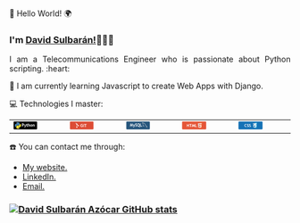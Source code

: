<!DOCTYPE html>
<html>
<head>
  <link rel=stylesheet href="css/style.css" type="text/css">

  <meta charset="utf-8">
  
</head>
<body>
<div align="justify">
<p class="p1"> 👋 Hello World! 🌍</p>
<h3> I'm <a href="https://sulasoft.com">David Sulbarán!</a>👨🏻‍💻</h3>
<p class="p1">I am a Telecommunications Engineer who is passionate about Python scripting. :heart: </p>

<p class="p2"> 🌱 I am currently learning Javascript to create Web Apps with Django. </p>

<p class="p2"> 💻 Technologies I master: </p>
<table class="table"> 
  <tr class="tr">
  <td class="td"><a href="https://sulasoft.com" alt="Python" target="_blank" rel="noopener noreferrer"> <img src="img/python.png" width="50%"></a></td>
  <td><a href="https://sulasoft.com" alt="Git / GitHub" target="_blank" rel="noopener noreferrer"> <img src="img/git.png" width="50%"></a></td> 
  <td><a href="https://sulasoft.com" alt="MySQL" target="_blank" rel="noopener noreferrer"> <img src="img/mysql.png" width="50%"></a></td> 
  <td><a href="https://sulasoft.com" alt="HTML5" target="_blank" rel="noopener noreferrer"> <img src="img/html5.png" width="50%"></a></td>
  <td><a href="https://sulasoft.com" alt="CSS3" target="_blank" rel="noopener noreferrer"> <img src="img/css3.png" width="50%"></a></td> 
  </tr>
</table>

<p class="p2"> ☎️ You can contact me through: </p>
<ul>
  <li><a href="https://sulasoft.com" target="_blank" rel="noopener noreferrer">My website.</a></li>
  <li><a href="https://www.linkedin.com/in/david-sulbaran-azocar-180768244/" target="_blank" rel="noopener noreferrer">LinkedIn.</a></li>
  <li><a href="mailto:davids@sulasoft.com" target="_blank" rel="noopener noreferrer">Email.</a></li>
</ul>

</div>
</body>
</html>

### [![David Sulbarán Azócar GitHub stats](https://github-readme-stats.vercel.app/api?username=sulasoft&show_icons=true&title_color=fff&icon_color=79ff97&text_color=9f9f9f&bg_color=151515)](https://github.com/sulasoft/)
